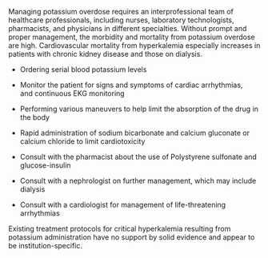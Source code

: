 Managing potassium overdose requires an interprofessional team of healthcare professionals, including nurses, laboratory technologists, pharmacists, and physicians in different specialties. Without prompt and proper management, the morbidity and mortality from potassium overdose are high. Cardiovascular mortality from hyperkalemia especially increases in patients with chronic kidney disease and those on dialysis.

- Ordering serial blood potassium levels

- Monitor the patient for signs and symptoms of cardiac arrhythmias, and continuous EKG monitoring

- Performing various maneuvers to help limit the absorption of the drug in the body

- Rapid administration of sodium bicarbonate and calcium gluconate or calcium chloride to limit cardiotoxicity

- Consult with the pharmacist about the use of Polystyrene sulfonate and glucose-insulin

- Consult with a nephrologist on further management, which may include dialysis

- Consult with a cardiologist for management of life-threatening arrhythmias

Existing treatment protocols for critical hyperkalemia resulting from potassium administration have no support by solid evidence and appear to be institution-specific.